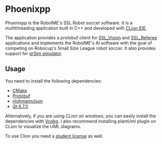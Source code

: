 # Phoenixpp
Phoenixpp is the RoboIME's SSL Robot soccer software.
It is a multithreading application built in C++ and developed with [CLion IDE](https://www.jetbrains.com/clion/).

The application provides a protobuf client for [SSL_Vision](https://github.com/RoboCup-SSL/ssl-vision) and [SSL_Referee](https://github.com/RoboCup-SSL/ssl-game-controller/tree/master) applications and implements the RoboIME's AI software with the goal of competing on Robocup's Small Size League robot soccer.
It also provides support for [grSim simulator](https://github.com/RoboCup-SSL/grSim).

## Usage
You need to install the following dependencies:
- [CMake](https://cmake.org/)
- [Protobuf](https://developers.google.com/protocol-buffers)
- [nlohmann/json](https://github.com/nlohmann/json)
- [Qt 6.7.0](https://www.qt.io/)

Alternatively, if you are using CLion on windows, you can easily install the dependencies with [Vcpkg](https://www.jetbrains.com/help/clion/package-management.html#install-vcpkg).
I also recommend installing plantUml plugin on CLion to visualize the UML diagrams.

To use Clion you need a [student license](https://www.jetbrains.com/shop/eform/students.) as well.